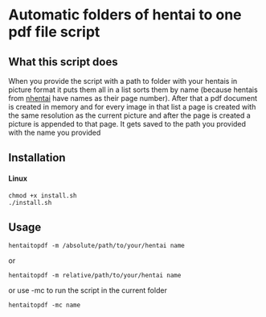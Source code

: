 # Automatic folders of hentai to one pdf file script

## What this script does

When you provide the script with a path to folder with your hentais in picture format it puts them all in a list sorts them by name (because hentais from [nhentai](https://nhentai.net/) have names as their page number). After that a pdf document is created in memory and for every image in that list a page is created with the same resolution as the current picture and after the page is created a picture is appended to that page. It gets saved to the path you provided with the name you provided

## Installation
#### Linux
```
chmod +x install.sh
./install.sh
```

## Usage

```
hentaitopdf -m /absolute/path/to/your/hentai name
```

or

```
hentaitopdf -m relative/path/to/your/hentai name
```

or use -mc to run the script in the current folder

```
hentaitopdf -mc name
```
